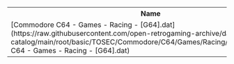 <table>
<tr><th>Name</th><th>Size</th></tr>
<tr><td>[Commodore C64 - Games - Racing - [G64].dat](https://raw.githubusercontent.com/open-retrogaming-archive/dat-catalog/main/root/basic/TOSEC/Commodore/C64/Games/Racing/[G64]/Commodore C64 - Games - Racing - [G64].dat)</td><td>70978</td></tr>
</table>
